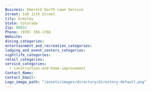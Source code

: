 ```yaml
---
Business: Emerald Earth Lawn Service
Street: 510 11th Street
City: Greeley
State: Colorado
Zip: 80631
Phone: (970) 356-1766
Website:
dining_categories:
entertainment_and_recreation_categories:
lodging_and_event_centers_categories:
nightlife_categories:
retail_categories:
service_categories:
  - construction-and-home-improvement
Contact_Name:
Contact_Email:
Logo_image_path: "/assets/images/directory/directory-default.png"
---
```



